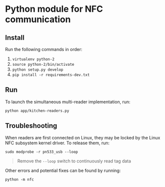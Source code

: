 # Python module for NFC communication

## Install

Run the following commands in order:
1. `virtualenv python-2`
2. `source python-2/bin/activate`
3. `python setup.py develop`
4. `pip install -r requirements-dev.txt`

## Run

To launch the simultaneous multi-reader implementation, run:
```
python app/kitchen-readers.py
```

## Troubleshooting

When readers are first connected on Linux, they may be locked by the Linux NFC subsystem kernel driver. To release them, run:
```
sudo modprobe -r pn533_usb --loop
```
> Remove the `--loop` switch to continuously read tag data

Other errors and potential fixes can be found by running:
```
python -m nfc
```